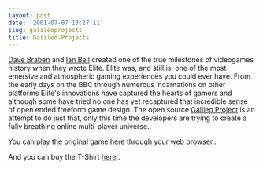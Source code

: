 ```yaml
---
layout: post
date: '2001-07-07 13:27:11'
slug: galileoprojects
title: Galileo-Projects
---
```


[Dave Braben](http://www.frontier.co.uk/) and [Ian Bell](http://www.iancgbell.clara.net) created one of the true milestones of videogames history when they wrote Elite.  Elite was, and still is, one of the most emersive and atmospheric gaming experiences you could ever have. From the early days on the BBC through numerous incarnations on other platforms Elite's innovations have captured the hearts of gamers and although some have tried no one has yet recaptured that incredible sense of open ended freeform game design. The open source [Galileo Project](http://www.galileo-projects.org) is an attempt to do just that, only this time the developers are trying to create a fully breathing online multi-player universe..

You can play the original game [here](http://www.spectrum.lovely.net/Elite.html) through your web browser..

And you can buy the T-Shirt [here](http://www.geekstyle.co.uk/)..

